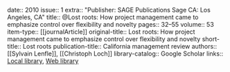 date:: 2010
issue:: 1
extra:: "Publisher: SAGE Publications Sage CA: Los Angeles, CA"
title:: @Lost roots: How project management came to emphasize control over flexibility and novelty
pages:: 32–55
volume:: 53
item-type:: [[journalArticle]]
original-title:: Lost roots: How project management came to emphasize control over flexibility and novelty
short-title:: Lost roots
publication-title:: California management review
authors:: [[Sylvain Lenfle]], [[Christoph Loch]]
library-catalog:: Google Scholar
links:: [Local library](zotero://select/library/items/BASCMZHH), [Web library](https://www.zotero.org/users/6520516/items/BASCMZHH)
